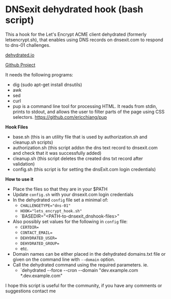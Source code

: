 # DNSexit dehydrated hook (bash script)

This a hook for the Let's Encrypt ACME client dehydrated  (formerly letsencrypt.sh), that enables using DNS records on dnsexit.com to respond to dns-01 challenges.

[dehydrated.io](https://dehydrated.io/)

[Github Project](https://github.com/dehydrated-io/dehydrated)

It needs the following programs:

- dig (sudo apt-get install dnsutils)
- awk
- sed
- curl
- pup is a command line tool for processing HTML. It reads from stdin, prints to stdout, and allows the user to filter parts of the page using CSS selectors. https://github.com/ericchiang/pup

**Hook Files**
- base.sh (this is an utility file that is used by authorization.sh and cleanup.sh scripts)
- authorization.sh (this script addsn the dns text record to dnsexit.com and check that it was successfully added)
- cleanup.sh (this script deletes the created dns txt record after validation)
- config.sh (this script is for setting the dnsExit.com login credentials)

**How to use it**

- Place the files so that they are in your $PATH
- Update `config.sh` with your dnsexit.com login credentials
- In the dehydrated `config` file set a minimal of:
  - `CHALLENGETYPE="dns-01"`
  - `HOOK="lets_encrypt_hook.sh"`
  - `BASEDIR="<PATH-to-dnsexit_dnshook-files>"
- Also possibly set values for the following in `config` file:
  - `CERTDIR=`
  - `CONTACT_EMAIL=`
  - `DEHYDRATED_USER=`
  - `DEHYDRATED_GROUP=`
  - etc.
- Domain names can be either placed in the dehydrated domains.txt file or given on the command line with `--domain` option.
- Call the dehydrated command using the required parameters. ie.
  - `dehydrated --force --cron --domain "dev.example.com *.dev.example.com"

I hope this script is useful for the community, if you have any comments or suggestions contact me
